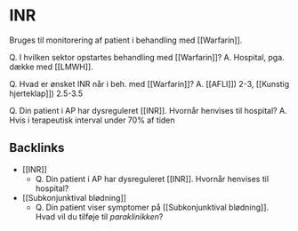 # INR
Bruges til monitorering af patient i behandling med [[Warfarin]].

Q. I hvilken sektor opstartes behandling med [[Warfarin]]? 
A. Hospital, pga. dække med [[LMWH]].

Q. Hvad er ønsket INR når i beh. med [[Warfarin]]?
A. [[AFLI]]) 2-3, [[Kunstig hjerteklap]]) 2.5-3.5

Q. Din patient i AP har dysreguleret [[INR]]. Hvornår henvises til hospital?
A. Hvis i terapeutisk interval under 70% af tiden

## Backlinks
* [[INR]]
	* Q. Din patient i AP har dysreguleret [[INR]]. Hvornår henvises til hospital?
* [[Subkonjunktival blødning]]
	* Q. Din patient viser symptomer på [[Subkonjunktival blødning]]. Hvad vil du tilføje til *paraklinikken*? 

<!-- #anki/tag/med/Cardiology #anki/deck/Medicine #anki/tag/med/Lung medicine# #anki/tag/med/GP -->

<!-- {BearID:3DBB411D-FDEE-4FBF-BE10-7DE52E337C7F-62757-00006CD35DE38990} -->
